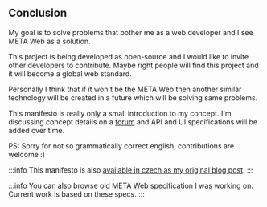 ## Conclusion

My goal is to solve problems that bother me as a web developer and I see META Web as a solution.

This project is being developed as open-source and I would like to invite other developers to contribute. Maybe right people will find this project and it will become a global web standard.

Personally I think that if it won't be the META Web then another similar technology will be created in a future which will be solving same problems.

This manifesto is really only a small introduction to my concept. I'm discussing concept details on a [forum](http://flarum.metahub.cloud/) and API and UI specifications will be added over time.

PS: Sorry for not so grammatically correct english, contributions are welcome :)

:::info
This manifesto is also [available in czech as my original blog post](http://jiri.hybek.cz/META-Web-1-Manifest/).
:::

:::info
You can also [browse old META Web specification](http://old.metahub.cloud/) I was working on. Current work is based on these specs.
:::